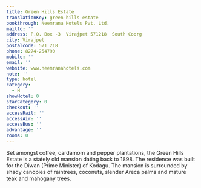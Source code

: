 ```yaml
---
title: Green Hills Estate
translationKey: green-hills-estate
bookthrough: Neemrana Hotels Pvt. Ltd.
mailto: ''
address: P.O. Box -3  Virajpet 571218  South Coorg
city: Virajpet
postalcode: 571 218
phone: 8274-254790
mobile: ''
email: ''
website: www.neemranahotels.com
note: ''
type: hotel
category:
  - H
showHotel: 0
starCategory: 0
checkout: ''
accessRail: ''
accessAir: ''
accessBus: ''
advantage: ''
rooms: 0
---
```

Set amongst coffee, cardamom and pepper plantations, the Green Hills Estate is a stately old mansion dating back to 1898. The residence was built for the Diwan (Prime Minister) of Kodagu.     The mansion is surrounded by shady canopies of raintrees, coconuts, slender Areca palms and mature teak and mahogany trees.